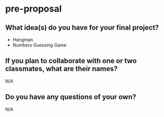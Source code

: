# pre-proposal

## What idea(s) do you have for your final project?

- Hangman
- Numbers Guessing Game


## If you plan to collaborate with one or two classmates, what are their names?

N/A

## Do you have any questions of your own?

N/A
